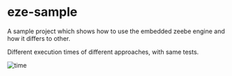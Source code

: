 # eze-sample
A sample project which shows how to use the embedded zeebe engine and how it differs to other.

Different execution times of different approaches, with same tests.

![time](https://user-images.githubusercontent.com/2758593/129416750-dc965392-ee82-4e5b-9a37-c2a4d7d2ccc3.png)

